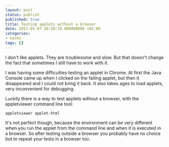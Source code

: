 ```yaml
---
layout: post
status: publish
published: true
title: Testing applets without a browser
date: 2011-05-07 20:58:19.000000000 +02:00
categories:
- hacks
tags: []
---
```

I don't like applets. They are troublesome and slow. But that doesn't change the fact that sometimes I still have to work with it.

I was having some difficulties testing an applet in Chrome. At first the Java Console came up when I clicked on the failing applet, but then it disappeared and I could not bring it back. It also takes ages to load applets, very inconvenient for debugging.

Luckily there is a way to test applets without a browser, with the appletviewer command line tool:

```
appletviewer applet.html
```

It's not perfect though, because the environment can be very different when you run the applet from the command line and when it is executed in a browser. So after testing outside a browser you probably have no choice but to repeat your tests in a browser too.
